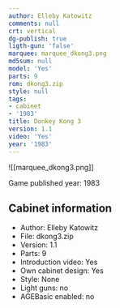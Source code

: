 ```yaml
---
author: Elleby Katowitz
comments: null
crt: vertical
dg-publish: true
ligth-gun: 'false'
marquee: marquee_dkong3.png
md5sum: null
model: 'Yes'
parts: 9
rom: dkong3.zip
style: null
tags:
- cabinet
- '1983'
title: Donkey Kong 3
version: 1.1
video: 'Yes'
year: '1983'
---
```


![[marquee_dkong3.png]]

Game published year: 1983

## Cabinet information

- Author: Elleby Katowitz
- File: dkong3.zip
- Version: 1.1
- Parts: 9
- Introduction video: Yes
- Own cabinet design: Yes
- Style: None
- Light guns: no
- AGEBasic enabled: no

